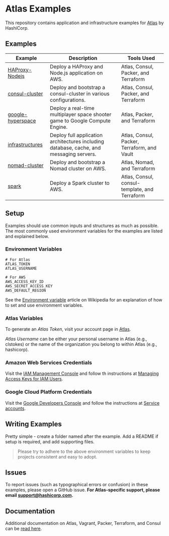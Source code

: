 # Atlas Examples

This repository contains application and infrastructure examples
for [Atlas](https://atlas.hashicorp.com/) by HashiCorp.



## Examples

| Example | Description | Tools Used |
| ------- | ----------- | ---------- |
| [HAProxy-Nodejs](HAProxy-Nodejs) | Deploy a HAProxy and Node.js application on AWS. | Atlas, Consul, Packer, and Terraform |
| [consul-cluster](consul-cluster) | Deploy and bootstrap a consul-cluster in various configurations. | Atlas, Consul, Packer, and Terraform |
| [google-hyperspace](google-hyperspace) | Deploy a real-time multiplayer space shooter game to Google Compute Engine. | Atlas, Packer, and Terraform |
| [infrastructures](infrastructures) | Deploy full application architectures including database, cache, and messaging servers. | Atlas, Consul, Packer, Terraform, and Vault |
| [nomad-cluster](nomad-cluster) | Deploy and bootstrap a Nomad cluster on AWS. | Atlas, Nomad, and Terraform |
| [spark](spark) | Deploy a Spark cluster to AWS. | Atlas, Consul, consul-template, and Terraform |

## Setup

Examples should use common inputs and structures as much as possible.
The most commonly used environment variables for the examples are listed
and explained below.

### Environment Variables

```
# For Atlas
ATLAS_TOKEN
ATLAS_USERNAME

# For AWS
AWS_ACCESS_KEY_ID
AWS_SECRET_ACCESS_KEY
AWS_DEFAULT_REGION
```

See the  [Environment variable](https://en.wikipedia.org/wiki/Environment_variable)
article on Wikipedia for an explanation of how to set and use
environment variables.

### Atlas Variables

To generate an _Atlas Token_, visit your account page in [Atlas](https://atlas.hashicorp.com/settings/tokens?utm_source=github&utm_medium=examples&utm_campaign=readme).

_Atlas Username_ can be either your personal username in Atlas (e.g., clstokes) or
the name of the organization you belong to within Atlas (e.g., hashicorp).

### Amazon Web Services Credentials

Visit the [IAM Management Console](https://console.aws.amazon.com/iam/home?region=us-east-1#home) and follow th instructions at [Managing Access Keys for IAM Users](http://docs.aws.amazon.com/IAM/latest/UserGuide/id_credentials_access-keys.html).

### Google Cloud Platform Credentials

Visit the [Google Developers Console](https://console.developers.google.com/) and follow the instructions at  [Service accounts](https://developers.google.com/console/help/new/#serviceaccounts).

## Writing Examples

Pretty simple - create a folder named after the example. Add a README if
setup is required, and add supporting files.

> Please try to adhere to the above environment variables to keep
projects consistent and easy to adopt.

## Issues

To report issues (such as typographical errors or confusion) in these examples,
please open a GitHub issue. **For Atlas-specific support, please email
[support@hashicorp.com](mailto:support@hashicorp.com).**


## Documentation

Additional documentation on Atlas, Vagrant, Packer, Terraform, and Consul
can be [read here](https://atlas.hashicorp.com/help#documentation).
